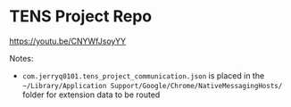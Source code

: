 # TENS Project Repo

https://youtu.be/CNYWfJsoyYY

Notes:
- `com.jerryq0101.tens_project_communication.json` is placed in the `~/Library/Application Support/Google/Chrome/NativeMessagingHosts/` folder for extension data to be routed
